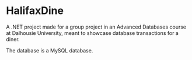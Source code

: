 # HalifaxDine

A .NET project made for a group project in an Advanced Databases course at Dalhousie University, meant to showcase database transactions for a diner. 

The database is a MySQL database.
